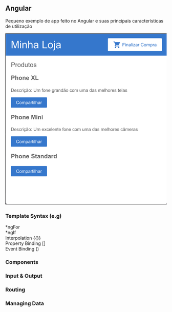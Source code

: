 ## Angular
Pequeno exemplo de app feito no Angular e suas principais características de utilização

![](Screenshot.png)

### Template Syntax (e.g)

*ngFor<br>
*ngIf<br>
Interpolation {{}}<br>
Property Binding []<br>
Event Binding ()<br>

### Components

### Input & Output

### Routing

### Managing Data
